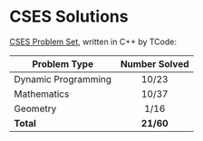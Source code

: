 # CSES Solutions

[CSES Problem Set](https://cses.fi/problemset/), written in C++ by TCode:

| Problem Type          | Number Solved |
|-----------------------|:-------------:|
| Dynamic Programming   |     10/23     |
| Mathematics           |     10/37     |
| Geometry              |     1/16      |
| **Total**             |   **21/60**   |

